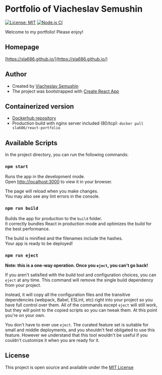 # Portfolio of Viacheslav Semushin

[![License: MIT](https://img.shields.io/badge/License-MIT-blue.svg)](https://opensource.org/licenses/MIT)
[![Node.js CI](https://github.com/sla686/sla686.github.io/actions/workflows/node.js.yml/badge.svg?branch=master)](https://github.com/sla686/sla686.github.io/actions/workflows/node.js.yml)

Welcome to my portfolio! Please enjoy!

## Homepage

[https://sla686.github.io/](https://sla686.github.io/)

## Author

- Created by [Viacheslav Semushin](https://github.com/sla686)
- The project was bootstrapped with [Create React App](https://github.com/facebook/create-react-app)

## Containerized version
- [Dockerhub repository](https://hub.docker.com/repository/docker/sla686/react-portfolio)
- Production build with nginx server included (80/tcp): `docker pull sla686/react-portfolio`

## Available Scripts

In the project directory, you can run the following commands:

### `npm start`

Runs the app in the development mode.\
Open [http://localhost:3000](http://localhost:3000) to view it in your browser.

The page will reload when you make changes.\
You may also see any lint errors in the console.

### `npm run build`

Builds the app for production to the `build` folder.\
It correctly bundles React in production mode and optimizes the build for the best performance.

The build is minified and the filenames include the hashes.\
Your app is ready to be deployed!

### `npm run eject`

**Note: this is a one-way operation. Once you `eject`, you can't go back!**

If you aren't satisfied with the build tool and configuration choices, you can `eject` at any time. This command will remove the single build dependency from your project.

Instead, it will copy all the configuration files and the transitive dependencies (webpack, Babel, ESLint, etc) right into your project so you have full control over them. All of the commands except `eject` will still work, but they will point to the copied scripts so you can tweak them. At this point you're on your own.

You don't have to ever use `eject`. The curated feature set is suitable for small and middle deployments, and you shouldn't feel obligated to use this feature. However we understand that this tool wouldn't be useful if you couldn't customize it when you are ready for it.

## License

This project is open source and available under the [MIT License](LICENSE)
